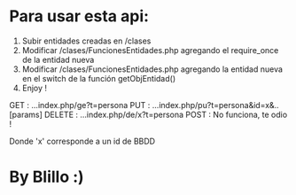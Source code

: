 # Para usar esta api:
 1) Subir entidades creadas en /clases
 2) Modificar /clases/FuncionesEntidades.php agregando el require_once de la entidad nueva
 3) Modificar /clases/FuncionesEntidades.php agregando la entidad nueva en el switch de la función getObjEntidad()
 4) Enjoy !

GET     :  ...index.php/ge?t=persona
PUT     :  ...index.php/pu?t=persona&id=x&..[params]
DELETE  :  ...index.php/de/x?t=persona
POST    :  No funciona, te odio !

Donde 'x' corresponde a un id de BBDD
#
# By Blillo :)
#

